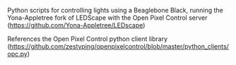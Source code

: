 Python scripts for controlling lights using a Beaglebone Black, running the Yona-Appletree fork of LEDScape with the Open Pixel Control server (https://github.com/Yona-Appletree/LEDscape)

References the Open Pixel Control python client library (https://github.com/zestyping/openpixelcontrol/blob/master/python_clients/opc.py)
